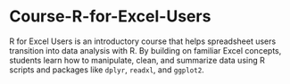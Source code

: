 # Course-R-for-Excel-Users
R for Excel Users is an introductory course that helps spreadsheet users transition into data analysis with R. By building on familiar Excel concepts, students learn how to manipulate, clean, and summarize data using R scripts and packages like `dplyr`, `readxl`, and `ggplot2`. 
